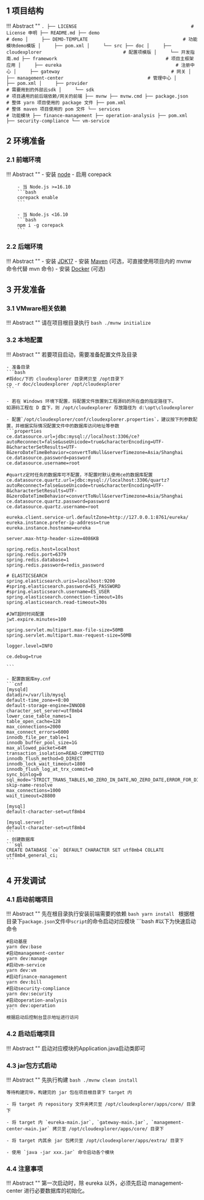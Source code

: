 ## 1 项目结构

!!! Abstract ""
    ```
    .
    ├── LICENSE                                          # License 申明
    ├── README.md
    ├── demo                                             # demo
    │     ├── DEMO-TEMPLATE                                   # 功能模块demo模版
    │     ├── pom.xml
    │     └── src
    ├── doc
    │     ├── cloudexplorer                              # 配置项模版
    │     └── 开发指南.md
    ├── framework                                        # 项目主框架应用
    │     ├── eureka                                          # 注册中心
    │     ├── gateway                                         # 网关
    │     ├── management-center                               # 管理中心
    │     ├── pom.xml
    │     ├── provider                                        # 需要用到的外部云sdk
    │     └── sdk                                             # 项目通用的前后端依赖/网关的前端
    ├── mvnw
    ├── mvnw.cmd
    ├── package.json                                     # 整体 yarn 项目使用的 package 文件
    ├── pom.xml                                          # 整体 maven 项目使用的 pom 文件
    └── services                                         # 功能模块
        ├── finance-management
        ├── operation-analysis
        ├── pom.xml
        ├── security-compliance
        └── vm-service
    ```

## 2 环境准备

### 2.1 前端环境

!!! Abstract ""
    - 安装 [node](https://nodejs.org/)
    - 启用 corepack
  
        - 当 Node.js >=16.10
        ```bash
        corepack enable
        ```

        - 当 Node.js <16.10  
        ```bash
        npm i -g corepack
        ```


### 2.2 后端环境

!!! Abstract ""
    - 安装 [JDK17](https://www.oracle.com/java/technologies/javase/jdk17-archive-downloads.html)
    - 安装 [Maven](https://maven.apache.org/download.cgi) (可选，可直接使用项目内的 mvnw 命令代替 mvn 命令)
    - 安装 [Docker](https://www.docker.com/) (可选)


## 3 开发准备

### 3.1 VMware相关依赖

!!! Abstract ""
    请在项目根目录执行
    ``` bash
    ./mvnw initialize
    ```
### 3.2 本地配置

!!! Abstract ""
    若要项目启动，需要准备配置文件及目录

    - 准备目录
    ```bash
    #将doc/下的 cloudexplorer 目录拷贝至 /opt目录下
    cp -r doc/cloudexplorer /opt/cloudexplorer
    ```

    - 若在 Windows 环境下配置，将配置文件放置到工程源码的所在盘的指定路径下。
    如源码工程在 D 盘下，则 /opt/cloudexplorer 存放路径为 d:\opt\cloudexplorer

    - 配置`/opt/cloudexplorer/conf/cloudexplorer.properties`，建议按下列参数配置，并根据实际情况配置文件中的数据库访问地址等参数
    ```properties
    ce.datasource.url=jdbc:mysql://localhost:3306/ce?autoReconnect=false&useUnicode=true&characterEncoding=UTF-8&characterSetResults=UTF-8&zeroDateTimeBehavior=convertToNull&serverTimezone=Asia/Shanghai
    ce.datasource.password=password
    ce.datasource.username=root
    
    #quartz定时任务的数据库可不配置，不配置时默认使用ce的数据库配置
    ce.datasource.quartz.url=jdbc:mysql://localhost:3306/quartz?autoReconnect=false&useUnicode=true&characterEncoding=UTF-8&characterSetResults=UTF-8&zeroDateTimeBehavior=convertToNull&serverTimezone=Asia/Shanghai
    ce.datasource.quartz.password=password
    ce.datasource.quartz.username=root
    
    eureka.client.service-url.defaultZone=http://127.0.0.1:8761/eureka/
    eureka.instance.prefer-ip-address=true
    eureka.instance.hostname=eureka
    
    server.max-http-header-size=4086KB
    
    spring.redis.host=localhost
    spring.redis.port=6379
    spring.redis.database=1
    spring.redis.password=redis_password
    
    # ELASTICSEARCH
    spring.elasticsearch.uris=localhost:9200
    #spring.elasticsearch.password=ES_PASSWORD
    #spring.elasticsearch.username=ES_USER
    spring.elasticsearch.connection-timeout=10s
    spring.elasticsearch.read-timeout=30s
    
    #JWT超时时间配置
    jwt.expire.minutes=100
    
    spring.servlet.multipart.max-file-size=50MB
    spring.servlet.multipart.max-request-size=50MB

    logger.level=INFO

    ce.debug=true

    ```
    
    - 配置数据库my.cnf
    ```cnf
    [mysqld]
    datadir=/var/lib/mysql
    default-time_zone=+8:00
    default-storage-engine=INNODB
    character_set_server=utf8mb4
    lower_case_table_names=1
    table_open_cache=128
    max_connections=2000
    max_connect_errors=6000
    innodb_file_per_table=1
    innodb_buffer_pool_size=1G
    max_allowed_packet=64M
    transaction_isolation=READ-COMMITTED
    innodb_flush_method=O_DIRECT
    innodb_lock_wait_timeout=1800
    innodb_flush_log_at_trx_commit=0
    sync_binlog=0
    sql_mode='STRICT_TRANS_TABLES,NO_ZERO_IN_DATE,NO_ZERO_DATE,ERROR_FOR_DIVISION_BY_ZERO,NO_ENGINE_SUBSTITUTION'
    skip-name-resolve
    max_connections=1000
    wait_timeout=28800
    
    [mysql]
    default-character-set=utf8mb4
    
    [mysql.server]
    default-character-set=utf8mb4
    ```
    - 创建数据库
    ```sql
    CREATE DATABASE `ce` DEFAULT CHARACTER SET utf8mb4 COLLATE utf8mb4_general_ci;
    ```
    

## 4 开发调试

### 4.1 启动前端项目

!!! Abstract ""
    先在根目录执行安装前端需要的依赖
    ```bash
    yarn install
    ```
    根据根目录下`package.json`文件中`script`的命令启动对应模块
    ```bash 
    #以下为快速启动命令

    #启动基座
    yarn dev:base
    #启动management-center
    yarn dev:manage
    #启动vm-service
    yarn dev:vm
    #启动finance-management
    yarn dev:bill
    #启动security-compliance
    yarn dev:security
    #启动operation-analysis
    yarn dev:operation
    ```
    根据启动后控制台显示地址进行访问

### 4.2 启动后端项目

!!! Abstract ""
    启动对应模块的Application.java启动类即可

### 4.3 jar包方式启动

!!! Abstract ""
    先执行构建
    ```bash
    ./mvnw clean install
    ```
    

    等待构建完毕，构建完的 jar 包在项目根目录下 target 内
    
    - 将 target 内 repository 文件夹拷贝至 /opt/cloudexplorer/apps/core/ 目录下
    
    - 将 target 内 `eureka-main.jar`, `gateway-main.jar`, `management-center-main.jar` 拷贝至 /opt/cloudexplorer/apps/core/ 目录下

    - 将 target 内其余 jar 包拷贝至 /opt/cloudexplorer/apps/extra/ 目录下

    - 使用 `java -jar xxx.jar` 命令启动各个模块

### 4.4 注意事项

!!! Abstract ""
    第一次启动时，除 eureka 以外，必须先启动 management-center 进行必要数据库的初始化。
